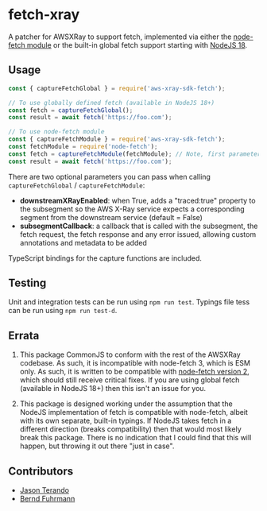 # fetch-xray

A patcher for AWSXRay to support fetch, implemented via either the [node-fetch module](https://www.npmjs.com/package/node-fetch) or the built-in 
global fetch support starting with [NodeJS 18](https://nodejs.org/en/blog/announcements/v18-release-announce).

## Usage

```js
const { captureFetchGlobal } = require('aws-xray-sdk-fetch');

// To use globally defined fetch (available in NodeJS 18+)
const fetch = captureFetchGlobal();
const result = await fetch('https://foo.com');

// To use node-fetch module
const { captureFetchModule } = require('aws-xray-sdk-fetch');
const fetchModule = require('node-fetch');
const fetch = captureFetchModule(fetchModule); // Note, first parameter *must* be the node-fetch module
const result = await fetch('https://foo.com');
```

There are two optional parameters you can pass when calling `captureFetchGlobal` / `captureFetchModule`:

* **downstreamXRayEnabled**: when True, adds a "traced:true" property to the subsegment so the AWS X-Ray service expects a corresponding segment from the downstream service (default = False)
* **subsegmentCallback**: a callback that is called with the subsegment, the fetch request, the fetch response and any error issued, allowing custom annotations and metadata to be added

TypeScript bindings for the capture functions are included.

## Testing

Unit and integration tests can be run using `npm run test`.  Typings file tess can be run using `npm run test-d`.

## Errata

1. This package CommonJS to conform with the rest of the AWSXRay codebase.  As such, it is incompatible with node-fetch 3, which is ESM only.  As such, it is written
to be compatible with [node-fetch version 2](https://www.npmjs.com/package/node-fetch#CommonJS), which should still receive critical fixes.  If you are using global
fetch (available in NodeJS 18+) then this isn't an issue for you.

2. This package is designed working under the assumption that the NodeJS implementation of fetch is compatible with node-fetch, albeit with its own separate, 
built-in typings.  If NodeJS takes fetch in a different direction (breaks compatibility) then that would most likely break this package.  There is no indication that
I could find that this will happen, but throwing it out there "just in case".

## Contributors

- [Jason Terando](https://github.com/jasonterando)
- [Bernd Fuhrmann](https://github.com/berndfuhrmann)
